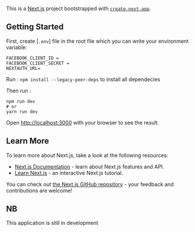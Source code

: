 This is a [Next.js](https://nextjs.org/) project bootstrapped with [`create-next-app`](https://github.com/vercel/next.js/tree/canary/packages/create-next-app).

## Getting Started

First, create [`.env`] file in the root file which you can write  your environment variable:

``` 
FACEBOOK_CLIENT_ID = 
FACEBOOK_CLIENT_SECRET =
NEXTAUTH_URL=
```


Run : `npm install --legacy-peer-deps` to install all dependecies

Then run : 

``` 
npm run dev
# or
yarn run dev 
```

Open [http://localhost:3000](http://localhost:3000) with your browser to see the result.


## Learn More

To learn more about Next.js, take a look at the following resources:

- [Next.js Documentation](https://nextjs.org/docs) - learn about Next.js features and API.
- [Learn Next.js](https://nextjs.org/learn) - an interactive Next.js tutorial.

You can check out [the Next.js GitHub repository](https://github.com/vercel/next.js/) - your feedback and contributions are welcome!

## NB
This application is still in development

